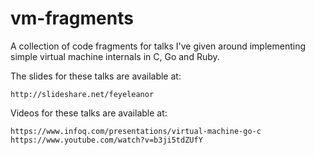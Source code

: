 # vm-fragments

A collection of code fragments for talks I've given around implementing
simple virtual machine internals in C, Go and Ruby.

The slides for these talks are available at:

	http://slideshare.net/feyeleanor

Videos for these talks are available at:

	https://www.infoq.com/presentations/virtual-machine-go-c
	https://www.youtube.com/watch?v=b3ji5tdZUfY